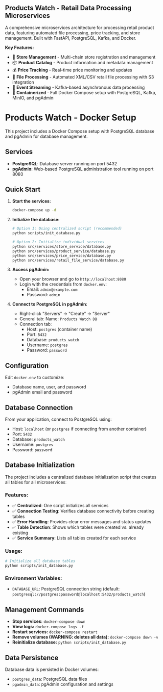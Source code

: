 ## Products Watch - Retail Data Processing Microservices

A comprehensive microservices architecture for processing retail product data, featuring automated file processing, price tracking, and store management. Built with FastAPI, PostgreSQL, Kafka, and Docker.

**Key Features:**
- 🏪 **Store Management** - Multi-chain store registration and management
- 📦 **Product Catalog** - Product information and metadata management  
- 💰 **Price Tracking** - Real-time price monitoring and updates
- 📄 **File Processing** - Automated XML/CSV retail file processing with S3 integration
- 🔄 **Event Streaming** - Kafka-based asynchronous data processing
- 🐳 **Containerized** - Full Docker Compose setup with PostgreSQL, Kafka, MinIO, and pgAdmin


# Products Watch - Docker Setup

This project includes a Docker Compose setup with PostgreSQL database and pgAdmin for database management.

## Services

- **PostgreSQL**: Database server running on port 5432
- **pgAdmin**: Web-based PostgreSQL administration tool running on port 8080

## Quick Start

1. **Start the services:**
   ```bash
   docker-compose up -d
   ```

2. **Initialize the database:**
   ```bash
   # Option 1: Using centralized script (recommended)
   python scripts/init_database.py

   # Option 2: Initialize individual services
   python src/services/store_service/database.py
   python src/services/product_service/database.py
   python src/services/price_service/database.py
   python src/services/retail_file_service/database.py
   ```

3. **Access pgAdmin:**
   - Open your browser and go to `http://localhost:8080`
   - Login with the credentials from `docker.env`:
     - Email: `admin@example.com`
     - Password: `admin`

3. **Connect to PostgreSQL in pgAdmin:**
   - Right-click "Servers" → "Create" → "Server"
   - General tab: Name: `Products Watch DB`
   - Connection tab:
     - Host: `postgres` (container name)
     - Port: `5432`
     - Database: `products_watch`
     - Username: `postgres`
     - Password: `password`

## Configuration

Edit `docker.env` to customize:
- Database name, user, and password
- pgAdmin email and password

## Database Connection

From your application, connect to PostgreSQL using:
- Host: `localhost` (or `postgres` if connecting from another container)
- Port: `5432`
- Database: `products_watch`
- Username: `postgres`
- Password: `password`

## Database Initialization

The project includes a centralized database initialization script that creates all tables for all microservices:

### Features:
- ✅ **Centralized**: One script initializes all services
- ✅ **Connection Testing**: Verifies database connectivity before creating tables
- ✅ **Error Handling**: Provides clear error messages and status updates
- ✅ **Table Detection**: Shows which tables were created vs. already existing
- ✅ **Service Summary**: Lists all tables created for each service

### Usage:
```bash
# Initialize all database tables
python scripts/init_database.py
```

### Environment Variables:
- `DATABASE_URL`: PostgreSQL connection string (default: `postgresql://postgres:password@localhost:5432/products_watch`)

## Management Commands

- **Stop services:** `docker-compose down`
- **View logs:** `docker-compose logs -f`
- **Restart services:** `docker-compose restart`
- **Remove volumes (WARNING: deletes all data):** `docker-compose down -v`
- **Reinitialize database:** `python scripts/init_database.py`

## Data Persistence

Database data is persisted in Docker volumes:
- `postgres_data`: PostgreSQL data files
- `pgadmin_data`: pgAdmin configuration and settings
